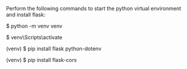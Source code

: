 Perform the following commands to start the python virtual environment and install flask:

$ python -m venv venv

$ venv\Scripts\activate

(venv) $ pip install flask python-dotenv

(venv) $ pip install flask-cors
